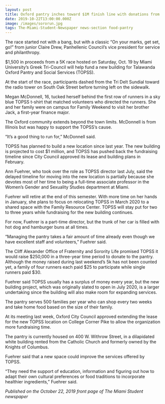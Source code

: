```yaml
---
layout: post
title: Oxford pantry inches toward $1M finish line with donations from Greek 5K
date: 2019-10-22T13:00:00.000Z
image: /images/sororun.jpg
tags: The-Miami-Student-Newspaper news-section food-pantry
---
```

The race started not with a bang, but with a classic “On your marks, get set, go!” from junior Claire Drew, Panhellenic Council’s vice president for service and philanthropy. 

 

$1,500 in proceeds from a 5K race hosted on Saturday, Oct. 19 by Miami University’s Greek Tri-Council will help fund a new building for Talawanda Oxford Pantry and Social Services (TOPSS). 

 

At the start of the race, participants dashed from the Tri Delt Sundial toward the radio tower on South Oak Street before turning left on the sidewalk.

 

Megan McDonnell, 16, tucked herself behind the first row of runners in a sky blue TOPSS t-shirt that matched volunteers who directed the runners. She and her family were on campus for Family Weekend to visit her brother Jack, a first-year finance major.

 

The Oxford community extends beyond the town limits. McDonnell is from Illinois but was happy to support the TOPSS’s cause.

 

“It’s a good thing to run for,” McDonnell said.

 

TOPSS has planned to build a new location since last year. The new building is projected to cost $1 million, and TOPSS has pushed back the fundraising timeline since City Council approved its lease and building plans in February.

 

Ann Fuehrer, who took over the role as TOPSS director last July, said the delayed timeline for moving into the new location is partially because she devotes most of her time to being a full-time associate professor in the Women’s Gender and Sexuality Studies department at Miami.

 

Fuehrer will retire at the end of this semester. With more time on her hands in January, she plans to focus on relocating TOPSS in March 2020 to a shared space with the Family Resource Center. TOPSS will stay put for two to three years while fundraising for the new building continues.

 

For now, Fuehrer is a part-time director, but the trunk of her car is filled with hot dog and hamburger buns at all times.

 

“Managing the pantry takes a fair amount of time already even though we have excellent staff and volunteers,” Fuehrer said.

 

The Cliff Alexander Office of Fraternity and Sorority Life promised TOPSS it would raise $250,000 in a three-year time period to donate to the pantry. Although the money raised during last weekend’s 5k has not been counted yet, a family of four runners each paid $25 to participate while single runners paid $30.

 

Fuehrer said TOPSS usually has a surplus of money every year, but the new building project, which was originally slated to open in July 2020, is a larger undertaking since the building will also make room for expanding services. 

 

The pantry serves 500 families per year who can shop every two weeks and take home food based on the size of their family.

 

At its meeting last week, Oxford City Council approved extending the lease for the new TOPSS location on College Corner Pike to allow the organization more fundraising time. 

 

The pantry is currently housed on 400 W. Withrow Street, in a dilapidated white building rented from the Catholic Church and formerly owned by the Knights of Columbus. 

 

Fuehrer said that a new space could improve the services offered by TOPSS.

 

“They need the support of education, information and figuring out how to adapt their own cultural preferences or food traditions to incorporate healthier ingredients,” Fuehrer said.

_Published on the October 22, 2019 front page of The Miami Student newspaper_

